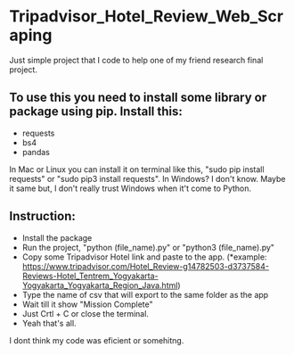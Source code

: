 # Tripadvisor_Hotel_Review_Web_Scraping
Just simple project that I code to help one of my friend research final project.


To use this you need to install some library or package using pip. Install this:
-
- requests
- bs4
- pandas

In Mac or Linux you can install it on terminal like this, "sudo pip install requests" or "sudo pip3 install requests".
In Windows? I don't know. Maybe it same but, I don't really trust Windows when it't come to Python.

Instruction:
-
- Install the package
- Run the project, "python (file_name).py" or "python3 (file_name).py"
- Copy some Tripadvisor Hotel link and paste to the app. (*example: https://www.tripadvisor.com/Hotel_Review-g14782503-d3737584-Reviews-Hotel_Tentrem_Yogyakarta-Yogyakarta_Yogyakarta_Region_Java.html)
- Type the name of csv that will export to the same folder as the app
- Wait till it show "Mission Complete"
- Just Crtl + C or close the terminal.
- Yeah that's all.


I dont think my code was eficient or somehitng.
